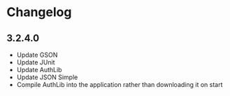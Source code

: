 # Changelog

## 3.2.4.0
- Update GSON
- Update JUnit
- Update AuthLib
- Update JSON Simple
- Compile AuthLib into the application rather than downloading it on start